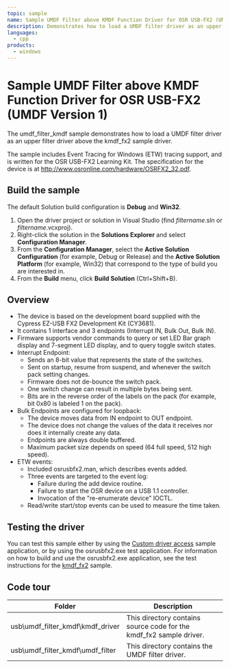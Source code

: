```yaml
---
topic: sample
name: Sample UMDF Filter above KMDF Function Driver for OSR USB-FX2 (UMDF Version 1)
description: Demonstrates how to load a UMDF filter driver as an upper filter driver above the kmdf_fx2 sample driver.
languages:
  - cpp
products:
  - windows
---
```


<!---
    name: Sample UMDF Filter above KMDF Function Driver for OSR USB-FX2 (UMDF Version 1)
    platform: KMDF
    language: cpp
    category: USB
    description: Demonstrates how to load a UMDF filter driver as an upper filter driver above the kmdf_fx2 sample driver.
    samplefwlink: http://go.microsoft.com/fwlink/p/?LinkId=620316
--->

# Sample UMDF Filter above KMDF Function Driver for OSR USB-FX2 (UMDF Version 1)

The umdf\_filter\_kmdf sample demonstrates how to load a UMDF filter driver as an upper filter driver above the kmdf\_fx2 sample driver.

The sample includes Event Tracing for Windows (ETW) tracing support, and is written for the OSR USB-FX2 Learning Kit. The specification for the device is at <http://www.osronline.com/hardware/OSRFX2_32.pdf>.

## Build the sample

The default Solution build configuration is **Debug** and **Win32**.

1. Open the driver project or solution in Visual Studio (find *filtername*.sln or *filtername*.vcxproj).
1. Right-click the solution in the **Solutions Explorer** and select **Configuration Manager**.
1. From the **Configuration Manager**, select the **Active Solution Configuration** (for example, Debug or Release) and the **Active Solution Platform** (for example, Win32) that correspond to the type of build you are interested in.
1. From the **Build** menu, click **Build Solution** (Ctrl+Shift+B).

## Overview

- The device is based on the development board supplied with the Cypress EZ-USB FX2 Development Kit (CY3681).
- It contains 1 interface and 3 endpoints (Interrupt IN, Bulk Out, Bulk IN).
- Firmware supports vendor commands to query or set LED Bar graph display and 7-segment LED display, and to query toggle switch states.
- Interrupt Endpoint:
  - Sends an 8-bit value that represents the state of the switches.
  - Sent on startup, resume from suspend, and whenever the switch pack setting changes.
  - Firmware does not de-bounce the switch pack.
  - One switch change can result in multiple bytes being sent.
  - Bits are in the reverse order of the labels on the pack (for example, bit 0x80 is labeled 1 on the pack).
- Bulk Endpoints are configured for loopback:
  - The device moves data from IN endpoint to OUT endpoint.
  - The device does not change the values of the data it receives nor does it internally create any data.
  - Endpoints are always double buffered.
  - Maximum packet size depends on speed (64 full speed, 512 high speed).
- ETW events:
  - Included osrusbfx2.man, which describes events added.
  - Three events are targeted to the event log:
    - Failure during the add device routine.
    - Failure to start the OSR device on a USB 1.1 controller.
    - Invocation of the "re-enumerate device" IOCTL.
  - Read/write start/stop events can be used to measure the time taken.

## Testing the driver

You can test this sample either by using the [Custom driver access](http://go.microsoft.com/fwlink/p/?LinkID=248288) sample application, or by using the osrusbfx2.exe test application. For information on how to build and use the osrusbfx2.exe application, see the test instructions for the [kmdf\_fx2](http://msdn.microsoft.com/en-us/library/windows/hardware/) sample.

## Code tour

| Folder | Description |
| --- | --- |
| usb\umdf_filter_kmdf\kmdf_driver | This directory contains source code for the kmdf_fx2 sample driver. |
| usb\umdf_filter_kmdf\umdf_filter | This directory contains the UMDF filter driver. |